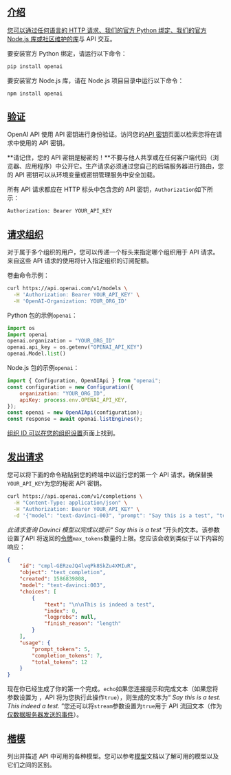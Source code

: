 ## [介绍](https://platform.openai.com/docs/api-reference/introduction)

[您可以通过任何语言的 HTTP 请求、我们的官方 Python 绑定、我们的官方 Node.js 库或社区维护的库](https://platform.openai.com/docs/libraries/community-libraries)与 API 交互。

要安装官方 Python 绑定，请运行以下命令：

```bash
pip install openai
```

要安装官方 Node.js 库，请在 Node.js 项目目录中运行以下命令：

```bash
npm install openai
```

## [验证](https://platform.openai.com/docs/api-reference/authentication)

OpenAI API 使用 API 密钥进行身份验证。访问您的[API 密钥](https://platform.openai.com/account/api-keys)页面以检索您将在请求中使用的 API 密钥。

**请记住，您的 API 密钥是秘密的！**不要与他人共享或在任何客户端代码（浏览器、应用程序）中公开它。生产请求必须通过您自己的后端服务器进行路由，您的 API 密钥可以从环境变量或密钥管理服务中安全加载。

所有 API 请求都应在 HTTP 标头中包含您的 API 密钥，`Authorization`如下所示：

```bash
Authorization: Bearer YOUR_API_KEY
```

## [请求组织](https://platform.openai.com/docs/api-reference/requesting-organization)

对于属于多个组织的用户，您可以传递一个标头来指定哪个组织用于 API 请求。来自这些 API 请求的使用将计入指定组织的订阅配额。

卷曲命令示例：

```bash
curl https://api.openai.com/v1/models \
  -H 'Authorization: Bearer YOUR_API_KEY' \
  -H 'OpenAI-Organization: YOUR_ORG_ID'
```

Python 包的示例`openai`：

```python
import os
import openai
openai.organization = "YOUR_ORG_ID"
openai.api_key = os.getenv("OPENAI_API_KEY")
openai.Model.list()
```

Node.js 包的示例`openai`：

```javascript
import { Configuration, OpenAIApi } from "openai";
const configuration = new Configuration({
    organization: "YOUR_ORG_ID",
    apiKey: process.env.OPENAI_API_KEY,
});
const openai = new OpenAIApi(configuration);
const response = await openai.listEngines();
```

[组织 ID 可以在您的组织设置](https://platform.openai.com/account/org-settings)页面上找到。

## [发出请求](https://platform.openai.com/docs/api-reference/making-requests)

您可以将下面的命令粘贴到您的终端中以运行您的第一个 API 请求。确保替换`YOUR_API_KEY`为您的秘密 API 密钥。

```bash
curl https://api.openai.com/v1/completions \
  -H "Content-Type: application/json" \
  -H "Authorization: Bearer YOUR_API_KEY" \
  -d '{"model": "text-davinci-003", "prompt": "Say this is a test", "temperature": 0, "max_tokens": 7}'
```

_此请求查询 Davinci 模型以完成以提示“ Say this is a test_ ”开头的文本。该参数设置了API 将返回的[令牌](https://platform.openai.com/tokenizer)`max_tokens`数量的上限。您应该会收到类似于以下内容的响应：[](https://platform.openai.com/tokenizer)

```json
{
    "id": "cmpl-GERzeJQ4lvqPk8SkZu4XMIuR",
    "object": "text_completion",
    "created": 1586839808,
    "model": "text-davinci:003",
    "choices": [
        {
            "text": "\n\nThis is indeed a test",
            "index": 0,
            "logprobs": null,
            "finish_reason": "length"
        }
    ],
    "usage": {
        "prompt_tokens": 5,
        "completion_tokens": 7,
        "total_tokens": 12
    }
}
```

现在你已经生成了你的第一个完成。`echo`如果您连接提示和完成文本（如果您将参数设置为 ，API 将为您执行此操作`true`），则生成的文本为“ _Say this is a test. This indeed a test._ ”您还可以将`stream`参数设置为`true`用于 API 流回文本（作为[仅数据服务器发送的事件](https://developer.mozilla.org/en-US/docs/Web/API/Server-sent_events/Using_server-sent_events#Event_stream_format)）。

## [楷模](https://platform.openai.com/docs/api-reference/models)

列出并描述 API 中可用的各种模型。您可以参考[模型](https://platform.openai.com/docs/models)文档以了解可用的模型以及它们之间的区别。